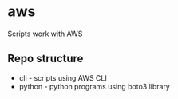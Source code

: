 # aws
Scripts work with AWS

## Repo structure
- cli - scripts using AWS CLI
- python - python programs using boto3 library
